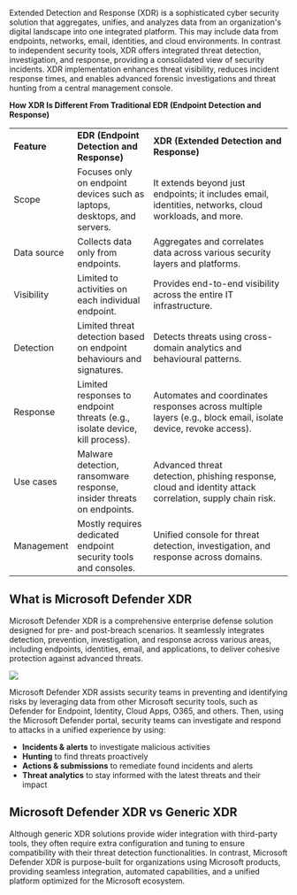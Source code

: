 Extended Detection and Response (XDR) is a sophisticated cyber security solution that aggregates, unifies, and analyzes data from an organization's digital landscape into one integrated platform. This may include data from endpoints, networks, email, identities, and cloud environments. In contrast to independent security tools, XDR offers integrated threat detection, investigation, and response, providing a consolidated view of security incidents. XDR implementation enhances threat visibility, reduces incident response times, and enables advanced forensic investigations and threat hunting from a central management console.

**How XDR Is Different From Traditional EDR (Endpoint Detection and Response)**

|   |   |   |
|---|---|---|
|**Feature**|**EDR (Endpoint Detection and Response)**|**XDR (Extended Detection and Response)**|
|Scope|Focuses only on endpoint devices such as laptops, desktops, and servers.|It extends beyond just endpoints; it includes email, identities, networks, cloud workloads, and more.|
|Data source|Collects data only from endpoints.|Aggregates and correlates data across various security layers and platforms.|
|Visibility|Limited to activities on each individual endpoint.|Provides end-to-end visibility across the entire IT infrastructure.|
|Detection|Limited threat detection based on endpoint behaviours and signatures.|Detects threats using cross-domain analytics and behavioural patterns.|
|Response|Limited responses to endpoint threats (e.g., isolate device, kill process).|Automates and coordinates responses across multiple layers (e.g., block email, isolate device, revoke access).|
|Use cases|Malware detection, ransomware response, insider threats on endpoints.|Advanced threat detection, phishing response, cloud and identity attack correlation, supply chain risk.|
|Management|Mostly requires dedicated endpoint security tools and consoles.|Unified console for threat detection, investigation, and response across domains.|

## What is Microsoft Defender XDR

Microsoft Defender XDR is a comprehensive enterprise defense solution designed for pre- and post-breach scenarios. It seamlessly integrates detection, prevention, investigation, and response across various areas, including endpoints, identities, email, and applications, to deliver cohesive protection against advanced threats.

![](https://tryhackme-images.s3.amazonaws.com/user-uploads/6601e243753b8d484668851e/room-content/6601e243753b8d484668851e-1744057080489.gif)

Microsoft Defender XDR assists security teams in preventing and identifying risks by leveraging data from other Microsoft security tools, such as Defender for Endpoint, Identity, Cloud Apps, O365, and others. Then, using the Microsoft Defender portal, security teams can investigate and respond to attacks in a unified experience by using:

- **Incidents & alerts** to investigate malicious activities
- **Hunting** to find threats proactively
- **Actions & submissions** to remediate found incidents and alerts
- **Threat analytics** to stay informed with the latest threats and their impact 

## Microsoft Defender XDR vs Generic XDR

Although generic XDR solutions provide wider integration with third-party tools, they often require extra configuration and tuning to ensure compatibility with their threat detection functionalities. In contrast, Microsoft Defender XDR is purpose-built for organizations using Microsoft products, providing seamless integration, automated capabilities, and a unified platform optimized for the Microsoft ecosystem.